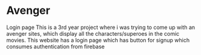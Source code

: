 # Avenger
Login page
This is a 3rd year project where i was trying to come up with an avenger sites, which display all the characters/superoes in the comic movies. This website has a login page which has button for signup which consumes authentication from firebase
